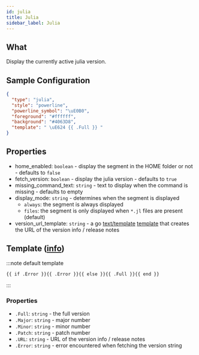 ```yaml
---
id: julia
title: Julia
sidebar_label: Julia
---
```


## What

Display the currently active julia version.

## Sample Configuration

```json
{
  "type": "julia",
  "style": "powerline",
  "powerline_symbol": "\uE0B0",
  "foreground": "#ffffff",
  "background": "#4063D8",
  "template": " \uE624 {{ .Full }} "
}
```

## Properties

- home_enabled: `boolean` - display the segment in the HOME folder or not - defaults to `false`
- fetch_version: `boolean` - display the julia version - defaults to `true`
- missing_command_text: `string` - text to display when the command is missing - defaults to empty
- display_mode: `string` - determines when the segment is displayed
  - `always`: the segment is always displayed
  - `files`: the segment is only displayed when `*.jl` files are present (default)
- version_url_template: `string` - a go [text/template][go-text-template] [template][templates] that creates
the URL of the version info / release notes

## Template ([info][templates])

:::note default template

``` template
{{ if .Error }}{{ .Error }}{{ else }}{{ .Full }}{{ end }}
```

:::

### Properties

- `.Full`: `string` - the full version
- `.Major`: `string` - major number
- `.Minor`: `string` - minor number
- `.Patch`: `string` - patch number
- `.URL`: `string` - URL of the version info / release notes
- `.Error`: `string` - error encountered when fetching the version string

[go-text-template]: https://golang.org/pkg/text/template/
[templates]: /docs/configuration/templates
